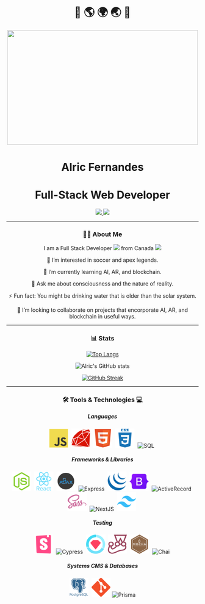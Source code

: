 <div align="center">
<h1>👐 🌎 🌍 🌏 👐</h1>

<img src="https://media.giphy.com/media/qgQUggAC3Pfv687qPC/giphy.gif" width="500" height="300" />

<h1>Alric Fernandes</h1>
<h1>Full-Stack Web Developer</h1>

<a href="https://www.linkedin.com/in/alric-fernandes-63968a64/">
  <img src="https://img.shields.io/badge/LinkedIn-blue?style=for-the-badge&logo=linkedin&logoColor=white"/>
</a>
<a href="mailto:alricf19@gmail.com">
  <img src="https://img.shields.io/badge/alricf19@gmail.com-D14836?style=for-the-badge&logo=gmail&logoColor=white"/>
</a>

---
  
### 👨‍💻 About Me

<p>
  I am a Full Stack Developer 
  <img src="https://media.giphy.com/media/L8K62iTDkzGX6/giphy.gif" width="50"> 
  from Canada 
  <img src="https://media.giphy.com/media/1Qi9382fpag033DvX7/giphy.gif" width="33"> 
</p>  
<p>
  🔭 I’m interested in soccer and apex legends.
</p>
<p>
  🌱 I’m currently learning AI, AR, and blockchain.
</p>
<p>
  💬 Ask me about consciousness and the nature of reality.
</p>
<p>
  ⚡ Fun fact: You might be drinking water that is older than the solar system.
</p>
<p>
  🔗 I’m looking to collaborate on projects that encorporate AI, AR, and blockchain in useful ways.
</p>  

---

### 📊 Stats

[![Top Langs](https://github-readme-stats.vercel.app/api/top-langs/?username=alricf&layout=donut&langs_count=10&theme=chartreuse-dark)](https://github.com/anuraghazra/github-readme-stats)

![Alric's GitHub stats](https://github-readme-stats.vercel.app/api?username=alricf&count-private=true&show_icons=true&theme=chartreuse-dark)

[![GitHub Streak](http://github-readme-streak-stats.herokuapp.com?user=alricf&theme=chartreuse-dark)](https://git.io/streak-stats)

---

### :hammer_and_wrench: Tools & Technologies :computer:

<div>
  <h5>Languages</h5>
  <img src="https://github.com/devicons/devicon/blob/master/icons/javascript/javascript-original.svg" title="JavaScript" alt="JavaScript" width="50" height="50"/>&nbsp;
  <img src="https://github.com/devicons/devicon/blob/master/icons/ruby/ruby-plain.svg" title="Ruby" alt="Ruby" width="50" height="50"/>&nbsp;
  <img src="https://github.com/devicons/devicon/blob/master/icons/html5/html5-original.svg" title="HTML5" alt="HTML5" width="50" height="50"/>&nbsp;
  <img src="https://github.com/devicons/devicon/blob/master/icons/css3/css3-plain-wordmark.svg"  title="CSS3" alt="CSS3" width="50" height="50"/>&nbsp;
  <img src="https://www.tutorialsteacher.com/Content/images/home/sql.png" title="SQL" alt="SQL" width="50" height="50"/>&nbsp;

  <h5>Frameworks & Libraries</h5>
   <img src="https://github.com/devicons/devicon/blob/master/icons/nodejs/nodejs-plain.svg" title="NodeJS" alt="NodeJS" width="50" height="50"/>&nbsp;
  <img src="https://github.com/devicons/devicon/blob/master/icons/react/react-original-wordmark.svg" title="ReactJS" alt="ReactJS" width="50" height="50"/>&nbsp;
  <img src="https://raw.githubusercontent.com/github/explore/8be26d91eb231fec0b8856359979ac09f27173fd/topics/ajax/ajax.png" title="Ajax" alt="Ajax" width="50" height="50"/>&nbsp;
  <img src="https://camo.githubusercontent.com/2406788a5bdbf3d900427eecd883b5aa64c45435d14239f5eba9a2a08ac8dcd3/68747470733a2f2f6a737572742e6769746875622e696f2f6a61636b732d706f7274666f6c696f2f696d616765732f636f6c6f722d657870726573732d69636f6e2532302831292e706e67" title="Express" alt="Express" width="50" height="50"/>&nbsp;
  <img src="https://github.com/devicons/devicon/blob/master/icons/jquery/jquery-original.svg" title="jQuery" alt="jQuery" width="50" height="50"/>&nbsp;
  <img src="https://github.com/devicons/devicon/blob/master/icons/bootstrap/bootstrap-original.svg" title="Bootstrap" alt="Bootstrap" width="50" height="50"/>&nbsp;
  <img src="https://res.cloudinary.com/practicaldev/image/fetch/s--3xQLS1bQ--/c_imagga_scale,f_auto,fl_progressive,h_500,q_auto,w_1000/https://dev-to-uploads.s3.amazonaws.com/uploads/articles/5ep3e0rn03glin9ukbzq.png" title="ActiveRecord" alt="ActiveRecord" width="80" height="50"/>&nbsp;
  <img src="https://github.com/devicons/devicon/blob/master/icons/sass/sass-original.svg" title="SASS" alt="SASS" width="50" height="50"/>&nbsp;
  <img src="https://camo.githubusercontent.com/04368184f31205a1e95d52174ae6417937a290b224c94cbf0812a8704e7a4f6f/68747470733a2f2f64326e6972316a34736f7538657a2e636c6f756466726f6e742e6e65742f77702d636f6e74656e742f75706c6f6164732f323032312f31322f6e6578746a732d626f696c6572706c6174652d6c6f676f2e706e67" title="NextJS" alt="NextJS" width="50" height="50"/>&nbsp;
   <img src="https://github.com/devicons/devicon/blob/master/icons/tailwindcss/tailwindcss-plain.svg" title="TailwindCSS" alt="TailwindCSS" width="50" height="50"/>&nbsp;
  
  <h5>Testing</h5>
  <img src="https://github.com/devicons/devicon/blob/master/icons/storybook/storybook-original.svg" title="StoryBook" alt="StoryBook" width="50" height="50"/>&nbsp;
  <img src="https://yt3.googleusercontent.com/iD0oePTGV8tZwEEP_WEG2rvyNiQAVfmjhawFMCj17ARjjmw-J70k9NDjSE5QTzD9Vk3ayBU=s900-c-k-c0x00ffffff-no-rj" title="Cypress" alt="Cypress" width="50" height="50"/>&nbsp;
  <img src="https://github.com/devicons/devicon/blob/master/icons/rspec/rspec-original.svg" title="RSpec" alt="RSpec" width="50" height="50"/>&nbsp;
  <img src="https://github.com/devicons/devicon/blob/master/icons/jest/jest-plain.svg" title="Jest" alt="Jest" width="50" height="50"/>&nbsp;
  <img src="https://github.com/devicons/devicon/blob/master/icons/mocha/mocha-plain.svg" title="Mocha" alt="Mocha" width="50" height="50"/>&nbsp;
  <img src="https://camo.githubusercontent.com/e54c4eff2a16c13b29cc44cd8720004611c517587b01296eeda4ca91e96759b8/68747470733a2f2f70372e6869636c69706172742e636f6d2f707265766965772f3632362f3234372f3736312f6d6f6368612d6a6176617363726970742d6e6f64652d6a732d746573742d64726976656e2d646576656c6f706d656e742d617373657274696f6e2d636861692d7368656e672e6a7067" title="Chai" alt="Chai" width="50" height="50"/>&nbsp;
  
  <h5>Systems CMS & Databases</h5>
  <img src="https://github.com/devicons/devicon/blob/master/icons/postgresql/postgresql-plain-wordmark.svg" title="PostgreSQL"  alt="PostgreSQL" width="50" height="50"/>&nbsp;
  <img src="https://github.com/devicons/devicon/blob/master/icons/git/git-original.svg" title="Git" alt="Git" width="50" height="50"/>
  <img src="https://avatars.githubusercontent.com/u/17219288?s=280&v=4" title="Prisma" alt="Prisma" width="50" height="50" />
  
</div>

<!--
**alricf/alricf** is a ✨ _special_ ✨ repository because its `README.md` (this file) appears on your GitHub profile.

To-do:

About
- 🔭 I’m currently working on ...
- 🤔 I’m looking for help with ...

---

### Pinned Repos

<a href="https://github.com/alricf/happy-helpers">
  <img align="center" src="https://github-readme-stats.vercel.app/api/pin/?username=alricf&repo=happy-helpers&theme=chartreuse-dark" />
</a>
<a href="https://github.com/alricf/tweeter">
  <img align="center" src="https://github-readme-stats.vercel.app/api/pin/?username=alricf&repo=tweeter&theme=chartreuse-dark" />
</a>
<a href="https://github.com/alricf/scheduler">
  <img align="center" src="https://github-readme-stats.vercel.app/api/pin/?username=alricf&repo=scheduler&theme=chartreuse-dark" />
</a>
<a href="https://github.com/alricf/tinyapp">
  <img align="center" src="https://github-readme-stats.vercel.app/api/pin/?username=alricf&repo=tinyapp&theme=chartreuse-dark" />
</a>
<a href="https://github.com/alricf/jungle-rails">
  <img align="center" src="https://github-readme-stats.vercel.app/api/pin/?username=alricf&repo=jungle-rails&theme=chartreuse-dark" />
</a>
<a href="https://github.com/alricf/LightBnB">
  <img align="center" src="https://github-readme-stats.vercel.app/api/pin/?username=alricf&repo=LightBnB&theme=chartreuse-dark" />
</a>

</div>
-->